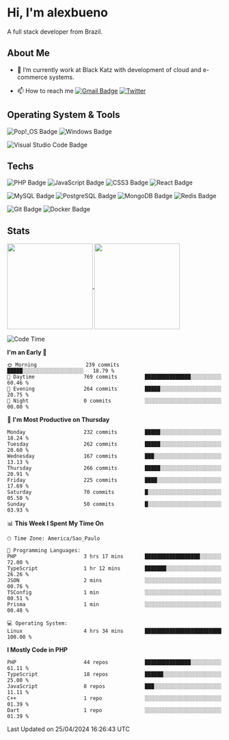 # Hi, I'm alexbueno

A full stack developer from Brazil.

## About Me

- 🌱 I’m currently work at Black Katz with development of cloud and e-commerce systems.

- 📫 How to reach me [![Gmail Badge](https://img.shields.io/badge/-gmail-c14438?style=for-the-badge&logo=Gmail&logoColor=ffffff)](mailto:alexsandrofbueno@gmail.com) [![Twitter](https://img.shields.io/badge/twitter-1DA1F2.svg?style=for-the-badge&logo=twitter&logoColor=ffffff)](https://twitter.com/Alex_Bueno_7)

## Operating System & Tools

![Pop!_OS Badge](https://img.shields.io/badge/Pop!__OS-48B9C7?logo=popos&logoColor=fff&style=flat)
![Windows Badge](https://img.shields.io/badge/Windows-0078D6?logo=windows&logoColor=fff&style=flat)

![Visual Studio Code Badge](https://img.shields.io/badge/Visual%20Studio%20Code-007ACC?logo=visualstudiocode&logoColor=fff&style=flat)

## Techs

![PHP Badge](https://img.shields.io/badge/PHP-777BB4?logo=php&logoColor=fff&style=flat)
![JavaScript Badge](https://img.shields.io/badge/JavaScript-F7DF1E?logo=javascript&logoColor=000&style=flat)
![CSS3 Badge](https://img.shields.io/badge/CSS3-1572B6?logo=css3&logoColor=fff&style=flat)
![React Badge](https://img.shields.io/badge/React-61DAFB?logo=react&logoColor=000&style=flat)

![MySQL Badge](https://img.shields.io/badge/MySQL-4479A1?logo=mysql&logoColor=fff&style=flat)
![PostgreSQL Badge](https://img.shields.io/badge/PostgreSQL-4169E1?logo=postgresql&logoColor=fff&style=flat)
![MongoDB Badge](https://img.shields.io/badge/MongoDB-47A248?logo=mongodb&logoColor=fff&style=flat)
![Redis Badge](https://img.shields.io/badge/Redis-DC382D?logo=redis&logoColor=fff&style=flat)

![Git Badge](https://img.shields.io/badge/Git-F05032?logo=git&logoColor=fff&style=flat)
![Docker Badge](https://img.shields.io/badge/Docker-2496ED?logo=docker&logoColor=fff&style=flat)


## Stats

<a href="https://github.com/anuraghazra/github-readme-stats">
  <img height=200 align="center" src="https://github-readme-stats.vercel.app/api?username=alexbueno7&theme=dark" />
</a>
<a href="https://github.com/anuraghazra/convoychat">
  <img height=200 align="center" src="https://github-readme-stats.vercel.app/api/top-langs?username=alexbueno7&layout=compact&langs_count=8&card_width=320&theme=dark" />
</a>

<!--START_SECTION:waka-->
![Code Time](http://img.shields.io/badge/Code%20Time-949%20hrs%2028%20mins-blue)

**I'm an Early 🐤** 

```text
🌞 Morning                239 commits         █████░░░░░░░░░░░░░░░░░░░░   18.79 % 
🌆 Daytime                769 commits         ███████████████░░░░░░░░░░   60.46 % 
🌃 Evening                264 commits         █████░░░░░░░░░░░░░░░░░░░░   20.75 % 
🌙 Night                  0 commits           ░░░░░░░░░░░░░░░░░░░░░░░░░   00.00 % 
```
📅 **I'm Most Productive on Thursday** 

```text
Monday                   232 commits         █████░░░░░░░░░░░░░░░░░░░░   18.24 % 
Tuesday                  262 commits         █████░░░░░░░░░░░░░░░░░░░░   20.60 % 
Wednesday                167 commits         ███░░░░░░░░░░░░░░░░░░░░░░   13.13 % 
Thursday                 266 commits         █████░░░░░░░░░░░░░░░░░░░░   20.91 % 
Friday                   225 commits         ████░░░░░░░░░░░░░░░░░░░░░   17.69 % 
Saturday                 70 commits          █░░░░░░░░░░░░░░░░░░░░░░░░   05.50 % 
Sunday                   50 commits          █░░░░░░░░░░░░░░░░░░░░░░░░   03.93 % 
```


📊 **This Week I Spent My Time On** 

```text
🕑︎ Time Zone: America/Sao_Paulo

💬 Programming Languages: 
PHP                      3 hrs 17 mins       ██████████████████░░░░░░░   72.00 % 
TypeScript               1 hr 12 mins        ███████░░░░░░░░░░░░░░░░░░   26.26 % 
JSON                     2 mins              ░░░░░░░░░░░░░░░░░░░░░░░░░   00.76 % 
TSConfig                 1 min               ░░░░░░░░░░░░░░░░░░░░░░░░░   00.51 % 
Prisma                   1 min               ░░░░░░░░░░░░░░░░░░░░░░░░░   00.48 % 

💻 Operating System: 
Linux                    4 hrs 34 mins       █████████████████████████   100.00 % 
```

**I Mostly Code in PHP** 

```text
PHP                      44 repos            ███████████████░░░░░░░░░░   61.11 % 
TypeScript               18 repos            ██████░░░░░░░░░░░░░░░░░░░   25.00 % 
JavaScript               8 repos             ███░░░░░░░░░░░░░░░░░░░░░░   11.11 % 
C++                      1 repo              ░░░░░░░░░░░░░░░░░░░░░░░░░   01.39 % 
Dart                     1 repo              ░░░░░░░░░░░░░░░░░░░░░░░░░   01.39 % 
```




 Last Updated on 25/04/2024 16:26:43 UTC
<!--END_SECTION:waka-->
